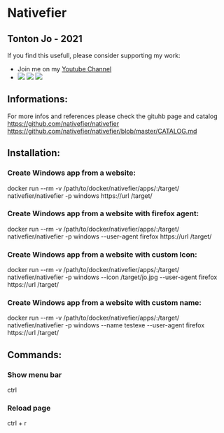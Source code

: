 # Nativefier

## Tonton Jo - 2021

If you find this usefull, please consider supporting my work:  
- Join me on my [Youtube Channel](http://youtube.com/channel/UCnED3K6K5FDUp-x_8rwpsZw?sub_confirmation=1)  
- <a href="https://www.buymeacoffee.com/tontonjo"><img src="https://www.buymeacoffee.com/assets/img/custom_images/orange_img.png"></a> <a href="https://www.infomaniak.com/goto/fr/home?utm_term=6151f412daf35"><img src="https://i.ibb.co/KjWSd95/banner-bleu.png"></a> </a> <a href="https://www.xvinlink.com/?a_fid=TontonJo"><img src="https://upload.wikimedia.org/wikipedia/en/thumb/7/79/ExpressVPN-logo.svg/261px-ExpressVPN-logo.svg.png"></a>  

## Informations:  
For more infos and references please check the gituhb page and catalog  
https://github.com/nativefier/nativefier  
https://github.com/nativefier/nativefier/blob/master/CATALOG.md  
## Installation:

### Create Windows app from a website:
docker run --rm -v /path/to/docker/nativefier/apps/:/target/ nativefier/nativefier -p windows https://url /target/  
### Create Windows app from a website with firefox agent:
docker run --rm -v /path/to/docker/nativefier/apps/:/target/ nativefier/nativefier -p windows --user-agent firefox https://url /target/  
### Create Windows app from a website with custom Icon:
docker run --rm -v /path/to/docker/nativefier/apps/:/target/ nativefier/nativefier -p windows --icon /target/jo.jpg --user-agent firefox https://url /target/  
### Create Windows app from a website with custom name:
docker run --rm -v /path/to/docker/nativefier/apps/:/target/ nativefier/nativefier -p windows --name testexe --user-agent firefox https://url /target/  

## Commands:

### Show menu bar
ctrl
### Reload page
ctrl + r  
